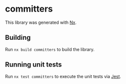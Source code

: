 # committers

This library was generated with [Nx](https://nx.dev).

## Building

Run `nx build committers` to build the library.

## Running unit tests

Run `nx test committers` to execute the unit tests via [Jest](https://jestjs.io).
